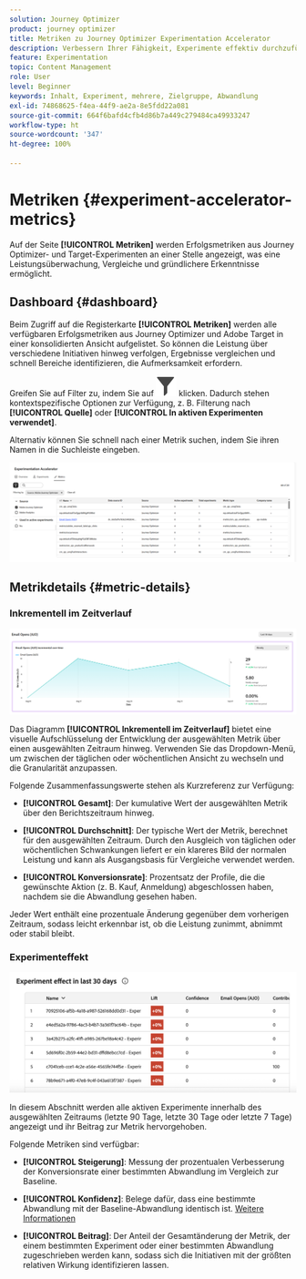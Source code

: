```yaml
---
solution: Journey Optimizer
product: journey optimizer
title: Metriken zu Journey Optimizer Experimentation Accelerator
description: Verbessern Ihrer Fähigkeit, Experimente effektiv durchzuführen und Erkenntnisse zu gewinnen
feature: Experimentation
topic: Content Management
role: User
level: Beginner
keywords: Inhalt, Experiment, mehrere, Zielgruppe, Abwandlung
exl-id: 74868625-f4ea-44f9-ae2a-8e5fdd22a081
source-git-commit: 664f6bafd4cfb4d86b7a449c279484ca49933247
workflow-type: ht
source-wordcount: '347'
ht-degree: 100%

---
```


# Metriken {#experiment-accelerator-metrics}

Auf der Seite **[!UICONTROL Metriken]** werden Erfolgsmetriken aus Journey Optimizer- und Target-Experimenten an einer Stelle angezeigt, was eine Leistungsüberwachung, Vergleiche und gründlichere Erkenntnisse ermöglicht.

## Dashboard {#dashboard}

Beim Zugriff auf die Registerkarte **[!UICONTROL Metriken]** werden alle verfügbaren Erfolgsmetriken aus Journey Optimizer und Adobe Target in einer konsolidierten Ansicht aufgelistet. So können die Leistung über verschiedene Initiativen hinweg verfolgen, Ergebnisse vergleichen und schnell Bereiche identifizieren, die Aufmerksamkeit erfordern.

Greifen Sie auf Filter zu, indem Sie auf ![](assets/do-not-localize/Smock_Filter_18_N.svg) klicken. Dadurch stehen kontextspezifische Optionen zur Verfügung, z. B. Filterung nach **[!UICONTROL Quelle]** oder **[!UICONTROL In aktiven Experimenten verwendet]**.

Alternativ können Sie schnell nach einer Metrik suchen, indem Sie ihren Namen in die Suchleiste eingeben.

![](assets/experiment-monitor-metrics.png)

## Metrikdetails {#metric-details}

### Inkrementell im Zeitverlauf

![](assets/experiment-monitor-metrics-2.png)

Das Diagramm **[!UICONTROL Inkrementell im Zeitverlauf]** bietet eine visuelle Aufschlüsselung der Entwicklung der ausgewählten Metrik über einen ausgewählten Zeitraum hinweg. Verwenden Sie das Dropdown-Menü, um zwischen der täglichen oder wöchentlichen Ansicht zu wechseln und die Granularität anzupassen.

Folgende Zusammenfassungswerte stehen als Kurzreferenz zur Verfügung:

* **[!UICONTROL Gesamt]**: Der kumulative Wert der ausgewählten Metrik über den Berichtszeitraum hinweg.

* **[!UICONTROL Durchschnitt]**: Der typische Wert der Metrik, berechnet für den ausgewählten Zeitraum. Durch den Ausgleich von täglichen oder wöchentlichen Schwankungen liefert er ein klareres Bild der normalen Leistung und kann als Ausgangsbasis für Vergleiche verwendet werden.

* **[!UICONTROL Konversionsrate]**: Prozentsatz der Profile, die die gewünschte Aktion (z. B. Kauf, Anmeldung) abgeschlossen haben, nachdem sie die Abwandlung gesehen haben.

Jeder Wert enthält eine prozentuale Änderung gegenüber dem vorherigen Zeitraum, sodass leicht erkennbar ist, ob die Leistung zunimmt, abnimmt oder stabil bleibt.

### Experimenteffekt

![](assets/experiment-monitor-metrics-3.png)

In diesem Abschnitt werden alle aktiven Experimente innerhalb des ausgewählten Zeitraums (letzte 90 Tage, letzte 30 Tage oder letzte 7 Tage) angezeigt und ihr Beitrag zur Metrik hervorgehoben.

Folgende Metriken sind verfügbar:

* **[!UICONTROL Steigerung]**: Messung der prozentualen Verbesserung der Konversionsrate einer bestimmten Abwandlung im Vergleich zur Baseline.

* **[!UICONTROL Konfidenz]**: Belege dafür, dass eine bestimmte Abwandlung mit der Baseline-Abwandlung identisch ist. [Weitere Informationen](../content-management/experiment-calculations.md#understand-confidence)

* **[!UICONTROL Beitrag]**: Der Anteil der Gesamtänderung der Metrik, der einem bestimmten Experiment oder einer bestimmten Abwandlung zugeschrieben werden kann, sodass sich die Initiativen mit der größten relativen Wirkung identifizieren lassen.
